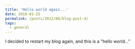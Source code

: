 ```yaml
---
title: 'Hello world again...'
date: 2018-03-25
permalink: /posts/2012/08/blog-post-4/
tags:
  - general
---
```


I decided to restart my blog again, and this is a "hello world..."